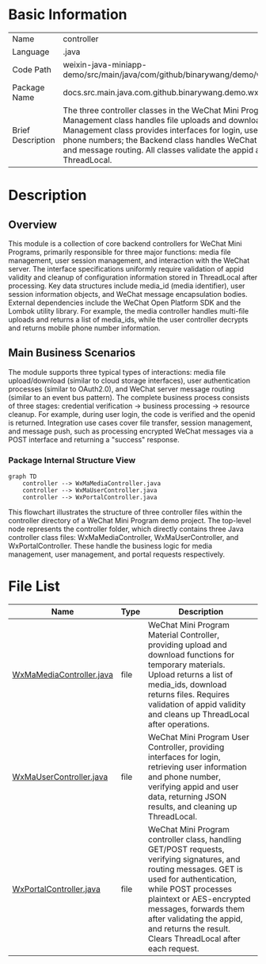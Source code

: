 # Basic Information

|      |      |
|------|------|
| Name | controller |
| Language | .java |
| Code Path | weixin-java-miniapp-demo/src/main/java/com/github/binarywang/demo/wx/miniapp/controller |
| Package Name | docs.src.main.java.com.github.binarywang.demo.wx.miniapp.controller |
| Brief Description | The three controller classes in the WeChat Mini Program: the Media Management class handles file uploads and downloads; the User Management class provides interfaces for login, user information, and phone numbers; the Backend class handles WeChat server authentication and message routing. All classes validate the appid and clean up ThreadLocal. |

# Description

## Overview  
This module is a collection of core backend controllers for WeChat Mini Programs, primarily responsible for three major functions: media file management, user session management, and interaction with the WeChat server. The interface specifications uniformly require validation of appid validity and cleanup of configuration information stored in ThreadLocal after processing. Key data structures include media_id (media identifier), user session information objects, and WeChat message encapsulation bodies. External dependencies include the WeChat Open Platform SDK and the Lombok utility library. For example, the media controller handles multi-file uploads and returns a list of media_ids, while the user controller decrypts and returns mobile phone number information.  

## Main Business Scenarios  
The module supports three typical types of interactions: media file upload/download (similar to cloud storage interfaces), user authentication processes (similar to OAuth2.0), and WeChat server message routing (similar to an event bus pattern). The complete business process consists of three stages: credential verification → business processing → resource cleanup. For example, during user login, the code is verified and the openid is returned. Integration use cases cover file transfer, session management, and message push, such as processing encrypted WeChat messages via a POST interface and returning a "success" response.


### Package Internal Structure View

```mermaid
graph TD
    controller --> WxMaMediaController.java
    controller --> WxMaUserController.java
    controller --> WxPortalController.java
```

This flowchart illustrates the structure of three controller files within the controller directory of a WeChat Mini Program demo project. The top-level node represents the controller folder, which directly contains three Java controller class files: WxMaMediaController, WxMaUserController, and WxPortalController. These handle the business logic for media management, user management, and portal requests respectively.

# File List

| Name   | Type  | Description |
|-------|------|-------------|
| [WxMaMediaController.java](WxMaMediaController.md) | file | WeChat Mini Program Material Controller, providing upload and download functions for temporary materials. Upload returns a list of media_ids, download returns files. Requires validation of appid validity and cleans up ThreadLocal after operations. |
| [WxMaUserController.java](WxMaUserController.md) | file | WeChat Mini Program User Controller, providing interfaces for login, retrieving user information and phone number, verifying appid and user data, returning JSON results, and cleaning up ThreadLocal. |
| [WxPortalController.java](WxPortalController.md) | file | WeChat Mini Program controller class, handling GET/POST requests, verifying signatures, and routing messages. GET is used for authentication, while POST processes plaintext or AES-encrypted messages, forwards them after validating the appid, and returns the result. Clears ThreadLocal after each request. |



